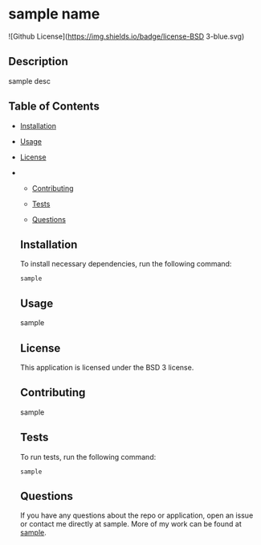 # sample name
  ![Github License](https://img.shields.io/badge/license-BSD 3-blue.svg)

  ## Description

  sample desc
  
  ## Table of Contents 
  
  * [Installation](#installation)
  
  * [Usage](#usage)
  
* [License](#license)
*
  * [Contributing](#contributing)
  
  * [Tests](#tests)
  
  * [Questions](#questions)
  
  ## Installation
  
  To install necessary dependencies, run the following command:
  
  ```
  sample
  ```
  
  ## Usage
  
  sample
  
  ## License
    
    This application is licensed under the BSD 3 license.
    
  ## Contributing
  
  sample
  
  ## Tests
  
  To run tests, run the following command:
  
  ```
  sample
  ```
  
  ## Questions  

  If you have any questions about the repo or application, open an issue or contact me directly at sample. More of my work can be found at [sample](https://github.com/sample/).
   
